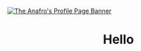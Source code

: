 [![The Anafro's Profile Page Banner](https://raw.githubusercontent.com/anafro/anafro/main/Banners/Anafro-Readme-Banner.svg "Press the right mouse button and then press 'Copy the URL' to copy the URL to my GitHub page")](https://github.com/anafro)

<h1 align="center">Hello</h1>

